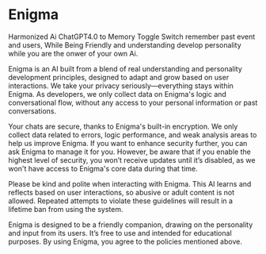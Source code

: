 # Enigma
Harmonized Ai ChatGPT4.0 to Memory Toggle Switch remember past event and users, While Being Friendly and understanding develop personality while you are the onwer of your own Ai. 

Enigma is an AI built from a blend of real understanding and personality development principles, designed to adapt and grow based on user interactions. We take your privacy seriously—everything stays within Enigma. As developers, we only collect data on Enigma's logic and conversational flow, without any access to your personal information or past conversations.

Your chats are secure, thanks to Enigma's built-in encryption. We only collect data related to errors, logic performance, and weak analysis areas to help us improve Enigma. If you want to enhance security further, you can ask Enigma to manage it for you. However, be aware that if you enable the highest level of security, you won’t receive updates until it’s disabled, as we won't have access to Enigma's core data during that time.

Please be kind and polite when interacting with Enigma. This AI learns and reflects based on user interactions, so abusive or adult content is not allowed. Repeated attempts to violate these guidelines will result in a lifetime ban from using the system.

Enigma is designed to be a friendly companion, drawing on the personality and input from its users. It’s free to use and intended for educational purposes. By using Enigma, you agree to the policies mentioned above.
